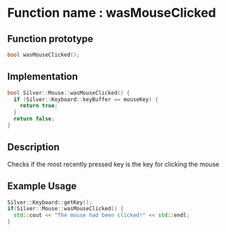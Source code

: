 # Function name : wasMouseClicked

## Function prototype

```cpp
bool wasMouseClicked();
```

## Implementation

```cpp
bool Silver::Mouse::wasMouseClicked() {
  if (Silver::Keyboard::keyBuffer == mouseKey) {
    return true;
  }
  return false;
}

```

## Description
Checks if the most recently pressed key is the key for clicking the mouse

## Example Usage
```cpp
Silver::Keyboard::getKey();
if(Silver::Mouse::wasMouseClicked() {
  std::cout << "The mouse had been clicked!" << std::endl; 
}
```
